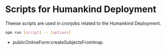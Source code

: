 # Scripts for Humankind Deployment

Theese scripts are used in cronjobs related to the Humankind Deployment.

```bash
npm run [script] -- [options]
```

- publicOnlineForm:createSubjectsFromImap



